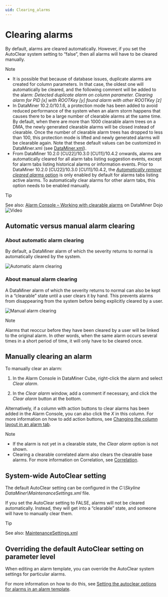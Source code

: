 ```yaml
---
uid: Clearing_alarms
---
```


# Clearing alarms

By default, alarms are cleared automatically. However, if you set the AutoClear system setting to “false”, then all alarms will have to be cleared manually.

> [!NOTE]
>
> - It is possible that because of database issues, duplicate alarms are created for column parameters. In that case, the oldest one will automatically be cleared, and the following comment will be added to the alarm: *Detected duplicate alarm on column parameter. Clearing alarm for PID \[x\] with ROOTKey \[y\] found alarm with other ROOTKey \[z\]*
> - In DataMiner 10.2.0/10.1.6, a protection mode has been added to avoid reduced performance of the system when an alarm storm happens that causes there to be a large number of clearable alarms at the same time. By default, when there are more than 1000 clearable alarm trees on a DMA, the newly generated clearable alarms will be closed instead of clearable. Once the number of clearable alarm trees has dropped to less than 100, this protection mode is lifted and newly generated alarms will be clearable again. Note that these default values can be customized in DataMiner.xml (see [DataMiner.xml](xref:DataMiner_xml#dataminerxml)).
> - From DataMiner 10.2.0 [CU22]/10.3.0 [CU11]/10.4.2 onwards<!--RN 38034-->, alarms are automatically cleared for all alarm tabs listing suggestion events, except for alarm tabs listing historical alarms or information events. Prior to DataMiner 10.2.0 [CU22]/10.3.0 [CU11]/10.4.2, the [*Automatically remove cleared alarms* option](xref:AlarmConsoleSettings#automatically-remove-cleared-alarms) is only enabled by default for alarms tabs listing active alarms. To automatically clear alarms for other alarm tabs, this option needs to be enabled manually.

> [!TIP]
> See also: [Alarm Console – Working with clearable alarms](https://community.dataminer.services/video/alarm-console-working-with-clearable-alarms/) on DataMiner Dojo ![Video](~/user-guide/images/video_Duo.png)

## Automatic versus manual alarm clearing

### About automatic alarm clearing

By default, a DataMiner alarm of which the severity returns to normal is automatically cleared by the system.

![Automatic alarm clearing](~/user-guide/images/AlarmClearingAuto.jpg)

### About manual alarm clearing

A DataMiner alarm of which the severity returns to normal can also be kept in a “clearable” state until a user clears it by hand. This prevents alarms from disappearing from the system before being explicitly cleared by a user.

![Manual alarm clearing](~/user-guide/images/AlarmClearingManual.jpg)

> [!NOTE]
> Alarms that reoccur before they have been cleared by a user will be linked to the original alarm. In other words, when the same alarm occurs several times in a short period of time, it will only have to be cleared once.

## Manually clearing an alarm

To manually clear an alarm:

1. In the Alarm Console in DataMiner Cube, right-click the alarm and select *Clear alarm*.

1. In the *Clear alarm* window, add a comment if necessary, and click the *Clear alarm* button at the bottom.

Alternatively, if a column with action buttons to clear alarms has been added in the Alarm Console, you can also click the *X* in this column. For more information on how to add action buttons, see [Changing the column layout in an alarm tab](xref:ChangingTheAlarmConsoleLayout#changing-the-column-layout-in-an-alarm-tab).

> [!NOTE]
>
> - If the alarm is not yet in a clearable state, the *Clear alarm* option is not shown.
> - Clearing a clearable correlated alarm also clears the clearable base alarms. For more information on Correlation, see [Correlation](xref:correlation).

## System-wide AutoClear setting

The default AutoClear setting can be configured in the *C:\\Skyline DataMiner\\MaintenanceSettings.xml* file.

If you set the AutoClear setting to FALSE, alarms will not be cleared automatically. Instead, they will get into a “clearable” state, and someone will have to manually clear them.

> [!TIP]
> See also: [MaintenanceSettings.xml](xref:MaintenanceSettings_xml)

## Overriding the default AutoClear setting on parameter level

When editing an alarm template, you can override the AutoClear system settings for particular alarms.

For more information on how to do this, see [Setting the autoclear options for alarms in an alarm template](xref:Setting_the_autoclear_option_in_alarm_template).
